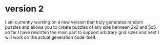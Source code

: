 # version 2

I am currently working on a new version that truly generates random puzzles and allows you to create puzzles of any size between 2x2 and 5x5. so far I have rewritten the main part to support arbitrary grid sizes and next I will work on the actual generation code itself.
